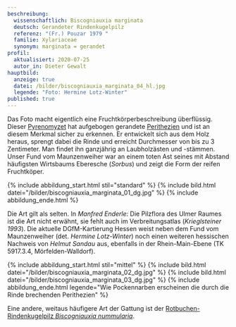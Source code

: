 ```yaml
---
beschreibung:
  wissenschaftlich: Biscogniauxia marginata
  deutsch: Gerandeter Rindenkugelpilz
  referenz: "(Fr.) Pouzar 1979 "
  familie: Xylariaceae
  synonym: marginata = gerandet
profil:
  aktualisiert: 2020-07-25
  autor_in: Dieter Gewalt
hauptbild:
  anzeige: true
  datei: /bilder/biscogniauxia_marginata_04_hl.jpg
  legende: "Foto: Hermine Lotz-Winter"
published: true
---
```

Das Foto macht eigentlich eine Fruchtkörperbeschreibung überflüssig. Dieser [Pyrenomyzet](Pyrenomyzeten "Glossar") hat aufgebogen gerandete [Perithezien](Perithezien "Glossar") und ist an diesem Merkmal sicher zu erkennen. Er entwickelt sich aus dem Holz heraus, sprengt dabei die Rinde und erreicht Durchmesser von bis zu 3 Zentimeter. Man findet ihn ganzjährig an Laubholzästen und -stämmen. Unser Fund vom Maunzenweiher war an einem toten Ast seines mit Abstand häufigsten Wirtsbaums Eberesche (*Sorbus*) und zeigt die Form der reifen Fruchtköper.

{% include abbildung_start.html stil="standard" %}
{% include bild.html datei="/bilder/biscogniauxia_marginata_01_dg.jpg" %}
{% include abbildung_ende.html %}

Die Art gilt als selten. In *Manfred Enderle*: Die Pilzflora des Ulmer Raumes ist die Art nicht erwähnt, sie fehlt auch im Verbreitungsatlas (*Krieglsteiner 1993*). Die aktuelle DGfM-Kartierung Hessen weist neben dem Fund vom Maunzenweiher (det. *Hermine Lotz-Winter*) noch einen weiteren hessischen Nachweis von *Helmut Sandau* aus, ebenfalls in der Rhein-Main-Ebene (TK 5917.3.4, Mörfelden-Walldorf). 

{% include abbildung_start.html stil="mittel" %}
{% include bild.html datei="/bilder/biscogniauxia_marginata_02_dg.jpg" %}
{% include bild.html datei="/bilder/biscogniauxia_marginata_03_dg.jpg" %}
{% include abbildung_ende.html legende="Wie Pockennarben erscheinen die durch die Rinde brechenden Perithezien" %}

Eine andere, weitaus häufigere Art der Gattung ist der [Rotbuchen-Rindenkugelpilz *Biscogniauxia nummularia*](/pilze/biscogniauxia-nummularia-rotbuchen-rindenkugelpilz).
